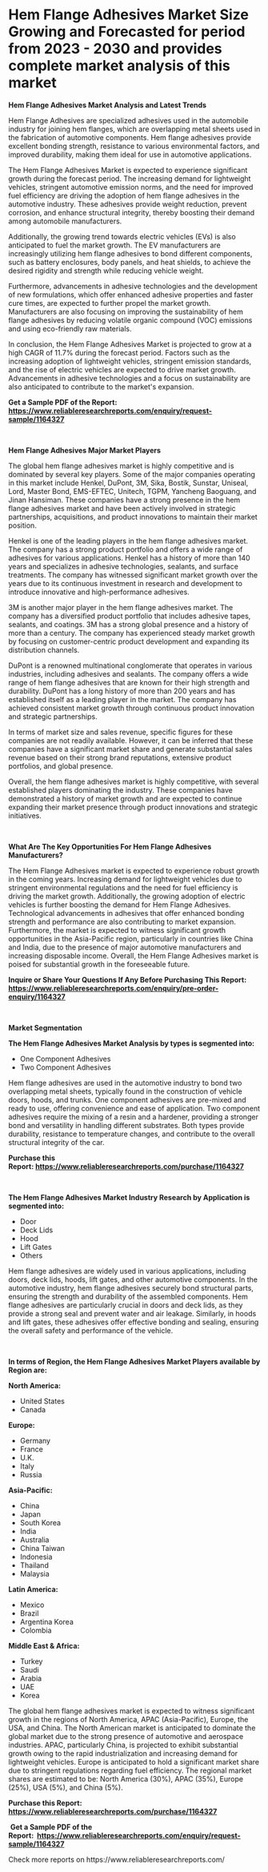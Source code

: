 <p><h1>Hem Flange Adhesives Market Size Growing and Forecasted for period from 2023 - 2030 and provides complete market analysis of this market</h1></p><p><strong>Hem Flange Adhesives Market Analysis and Latest Trends</strong></p>
<p><p>Hem Flange Adhesives are specialized adhesives used in the automobile industry for joining hem flanges, which are overlapping metal sheets used in the fabrication of automotive components. Hem flange adhesives provide excellent bonding strength, resistance to various environmental factors, and improved durability, making them ideal for use in automotive applications.</p><p>The Hem Flange Adhesives Market is expected to experience significant growth during the forecast period. The increasing demand for lightweight vehicles, stringent automotive emission norms, and the need for improved fuel efficiency are driving the adoption of hem flange adhesives in the automotive industry. These adhesives provide weight reduction, prevent corrosion, and enhance structural integrity, thereby boosting their demand among automobile manufacturers.</p><p>Additionally, the growing trend towards electric vehicles (EVs) is also anticipated to fuel the market growth. The EV manufacturers are increasingly utilizing hem flange adhesives to bond different components, such as battery enclosures, body panels, and heat shields, to achieve the desired rigidity and strength while reducing vehicle weight.</p><p>Furthermore, advancements in adhesive technologies and the development of new formulations, which offer enhanced adhesive properties and faster cure times, are expected to further propel the market growth. Manufacturers are also focusing on improving the sustainability of hem flange adhesives by reducing volatile organic compound (VOC) emissions and using eco-friendly raw materials.</p><p>In conclusion, the Hem Flange Adhesives Market is projected to grow at a high CAGR of 11.7% during the forecast period. Factors such as the increasing adoption of lightweight vehicles, stringent emission standards, and the rise of electric vehicles are expected to drive market growth. Advancements in adhesive technologies and a focus on sustainability are also anticipated to contribute to the market's expansion.</p></p>
<p><strong>Get a Sample PDF of the Report:&nbsp; <a href="https://www.reliableresearchreports.com/enquiry/request-sample/1164327">https://www.reliableresearchreports.com/enquiry/request-sample/1164327</a></strong></p>
<p>&nbsp;</p>
<p><strong>Hem Flange Adhesives Major Market Players</strong></p>
<p><p>The global hem flange adhesives market is highly competitive and is dominated by several key players. Some of the major companies operating in this market include Henkel, DuPont, 3M, Sika, Bostik, Sunstar, Uniseal, Lord, Master Bond, EMS-EFTEC, Unitech, TGPM, Yancheng Baoguang, and Jinan Hansiman. These companies have a strong presence in the hem flange adhesives market and have been actively involved in strategic partnerships, acquisitions, and product innovations to maintain their market position.</p><p>Henkel is one of the leading players in the hem flange adhesives market. The company has a strong product portfolio and offers a wide range of adhesives for various applications. Henkel has a history of more than 140 years and specializes in adhesive technologies, sealants, and surface treatments. The company has witnessed significant market growth over the years due to its continuous investment in research and development to introduce innovative and high-performance adhesives.</p><p>3M is another major player in the hem flange adhesives market. The company has a diversified product portfolio that includes adhesive tapes, sealants, and coatings. 3M has a strong global presence and a history of more than a century. The company has experienced steady market growth by focusing on customer-centric product development and expanding its distribution channels.</p><p>DuPont is a renowned multinational conglomerate that operates in various industries, including adhesives and sealants. The company offers a wide range of hem flange adhesives that are known for their high strength and durability. DuPont has a long history of more than 200 years and has established itself as a leading player in the market. The company has achieved consistent market growth through continuous product innovation and strategic partnerships.</p><p>In terms of market size and sales revenue, specific figures for these companies are not readily available. However, it can be inferred that these companies have a significant market share and generate substantial sales revenue based on their strong brand reputations, extensive product portfolios, and global presence.</p><p>Overall, the hem flange adhesives market is highly competitive, with several established players dominating the industry. These companies have demonstrated a history of market growth and are expected to continue expanding their market presence through product innovations and strategic initiatives.</p></p>
<p>&nbsp;</p>
<p><strong>What Are The Key Opportunities For Hem Flange Adhesives Manufacturers?</strong></p>
<p><p>The Hem Flange Adhesives market is expected to experience robust growth in the coming years. Increasing demand for lightweight vehicles due to stringent environmental regulations and the need for fuel efficiency is driving the market growth. Additionally, the growing adoption of electric vehicles is further boosting the demand for Hem Flange Adhesives. Technological advancements in adhesives that offer enhanced bonding strength and performance are also contributing to market expansion. Furthermore, the market is expected to witness significant growth opportunities in the Asia-Pacific region, particularly in countries like China and India, due to the presence of major automotive manufacturers and increasing disposable income. Overall, the Hem Flange Adhesives market is poised for substantial growth in the foreseeable future.</p></p>
<p><strong>Inquire or Share Your Questions If Any Before Purchasing This Report: <a href="https://www.reliableresearchreports.com/enquiry/pre-order-enquiry/1164327">https://www.reliableresearchreports.com/enquiry/pre-order-enquiry/1164327</a></strong></p>
<p>&nbsp;</p>
<p><strong>Market Segmentation</strong></p>
<p><strong>The Hem Flange Adhesives Market Analysis by types is segmented into:</strong></p>
<p><ul><li>One Component Adhesives</li><li>Two Component Adhesives</li></ul></p>
<p><p>Hem flange adhesives are used in the automotive industry to bond two overlapping metal sheets, typically found in the construction of vehicle doors, hoods, and trunks. One component adhesives are pre-mixed and ready to use, offering convenience and ease of application. Two component adhesives require the mixing of a resin and a hardener, providing a stronger bond and versatility in handling different substrates. Both types provide durability, resistance to temperature changes, and contribute to the overall structural integrity of the car.</p></p>
<p><strong>Purchase this Report:&nbsp;<a href="https://www.reliableresearchreports.com/purchase/1164327">https://www.reliableresearchreports.com/purchase/1164327</a></strong></p>
<p>&nbsp;</p>
<p><strong>The Hem Flange Adhesives Market Industry Research by Application is segmented into:</strong></p>
<p><ul><li>Door</li><li>Deck Lids</li><li>Hood</li><li>Lift Gates</li><li>Others</li></ul></p>
<p><p>Hem flange adhesives are widely used in various applications, including doors, deck lids, hoods, lift gates, and other automotive components. In the automotive industry, hem flange adhesives securely bond structural parts, ensuring the strength and durability of the assembled components. Hem flange adhesives are particularly crucial in doors and deck lids, as they provide a strong seal and prevent water and air leakage. Similarly, in hoods and lift gates, these adhesives offer effective bonding and sealing, ensuring the overall safety and performance of the vehicle.</p></p>
<p>&nbsp;</p>
<p><strong>In terms of Region, the Hem Flange Adhesives Market Players available by Region are:</strong></p>
<p>
    <p> <strong> North America: </strong>
        <ul>
            <li>United States</li>
            <li>Canada</li>
        </ul>
        </p> 
    <p> <strong> Europe: </strong>
        <ul>
            <li>Germany</li>
            <li>France</li>
            <li>U.K.</li>
            <li>Italy</li>
            <li>Russia</li>
        </ul>
        </p> 
    <p> <strong> Asia-Pacific: </strong>
        <ul>
            <li>China</li>
            <li>Japan</li>
            <li>South Korea</li>
            <li>India</li>
            <li>Australia</li>
            <li>China Taiwan</li>
            <li>Indonesia</li>
            <li>Thailand</li>
            <li>Malaysia</li>
        </ul>
        </p> 
    <p> <strong> Latin America: </strong>
        <ul>
            <li>Mexico</li>
            <li>Brazil</li>
            <li>Argentina Korea</li>
            <li>Colombia</li>
        </ul>
        </p> 
    <p> <strong> Middle East & Africa: </strong>
        <ul>
            <li>Turkey</li>
            <li>Saudi</li>
            <li>Arabia</li>
            <li>UAE</li>
            <li>Korea</li>
        </ul>
    </p>
    </p>
<p><p>The global hem flange adhesives market is expected to witness significant growth in the regions of North America, APAC (Asia-Pacific), Europe, the USA, and China. The North American market is anticipated to dominate the global market due to the strong presence of automotive and aerospace industries. APAC, particularly China, is projected to exhibit substantial growth owing to the rapid industrialization and increasing demand for lightweight vehicles. Europe is anticipated to hold a significant market share due to stringent regulations regarding fuel efficiency. The regional market shares are estimated to be: North America (30%), APAC (35%), Europe (25%), USA (5%), and China (5%).</p></p>
<p><strong>Purchase this Report: <a href="https://www.reliableresearchreports.com/purchase/1164327">https://www.reliableresearchreports.com/purchase/1164327</a></strong></p>
<p>&nbsp;<strong>Get a Sample PDF of the Report:&nbsp;&nbsp;<a href="https://www.reliableresearchreports.com/enquiry/request-sample/1164327">https://www.reliableresearchreports.com/enquiry/request-sample/1164327</a></strong></p>
<p><strong></strong></p>
<p>Check more reports on https://www.reliableresearchreports.com/</p>